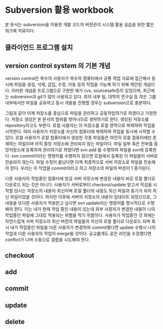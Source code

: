 # Subversion 활용 workbook

본 문서는 subversion을 이용한 개발 코드의 버젼관리 시스템 활용 실습을 위한 짧은 워크북 자료이다.

## 클라이언드 프로그램 설치

## version control system 의 기본 개념

version control은 복수의 사용자가 복수의 컴퓨터에서 공통 작업 자료에 접근해서 동시에 파일을 생성, 삭제, 삽입, 수정, 이동 등의 작업을 가능케 하기 위해 제안된 개념이다. 이러한 개념을 프로그램으로 구현한 예가 cvs, sourcesafe등이 있었으며, 최근에는 subversion과 git가 많이 사용되고 있다. 회의 내부 팀, 대학의 연구실 등 작은 그룹 내부에서만 파일을 공유하고 동시 개발을 진행할 경우는 subversion으로 충분하다.

그림과 같이 이제 저장소를 중심으로 파일을 관리하고 공동작업하기로 하였다고 가정한다. 저장소 생성은 본 문서의 범위를 벗어나므로 생략하기로 한다. 생성된 저장소를 repository라고도 부른다. 로컬 사용자는 이 저장소를 로컬 영역으로 복제하여 작업을 시작한다. 여러 사용자가 저장소를 자신의 컴퓨터에 복제하여 작업을 동시에 시작할 수 있다. 로컬 사용자가 로컬 컴퓨터에서 생성한 각종 파일들은 여전히 로컬 컴퓨터에만 존재하는 파일이며 아직 중앙 저장소에 관리되지 않는 파일이다. 파일 일부 혹은 전부를 중앙저장소에 등록하여 관리하기로 하였다면 svn add 를 수행하여 파일을 svn에 등록한다. svn commit이라는 명령어를 수행하지 않으면 로컬에서 등록된 이 파일들이 서버로 전송되지 않는다. 파일 수정이 끝났다면 이제 최종적으로 서버 저장소로 파일을 전송해야 한다. 우리는 이 작업을 commit이라고 하고 저장소의 파일의 버젼이 1 증가된다. 

다른 사용자의 작업중인 컴퓨터에 방금 서버 저장소에 변경된 내용이 바로 로컬 폴더로 다운로드 되는 것은 아니다. 사용자가 서버로부터 checkout/update 받고서 작섭을 시작할 당시는 저장소의 내용이 최신이며 로컬 폴더의 내용도 최신 파일과 동기가 되어 최신 파일이었을 것이다. 하지만 이후에 서버의 저장소의 내용이 업데이트 되었으므로, 그 내용을 또다른 사용자가 적용받고 싶다면 svn update라는 명령어를 명시적으로 수행해야 한다. 이는 내가 현재 작업 중인 내용이 있는데 외부 사장자가 변경한 내용이 나의 작업중인 파일에 그대로 적용되는 위험을 막기 위함이다. 사용자가 작업중인 것 외에는 자연스럽게 서버 저장소의 최신 버젼의 파일들의 자신의 로컬 폴더로 다운로드 되며 혹시 내가 작업중인 파일을 다른 사용자가 변경하여 commit했다면 update 수행시 나의 작업과 다른 사용자의 작업이 merge될 것이다. 공교롭게도 같은 라인을 수정했다면 conflict가 나며 수동으로 결합을 시도해야 한다.



## checkout

## add

## commit

## update

## delete


